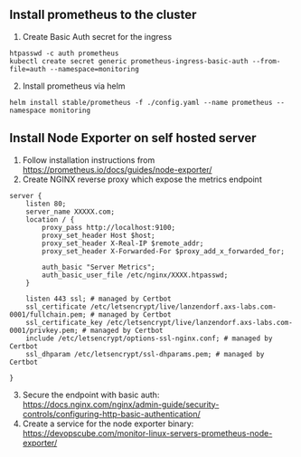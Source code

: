 Install prometheus to the cluster
--------------------
1. Create Basic Auth secret for the ingress
```
htpasswd -c auth prometheus
kubectl create secret generic prometheus-ingress-basic-auth --from-file=auth --namespace=monitoring
```

2. Install prometheus via helm
```
helm install stable/prometheus -f ./config.yaml --name prometheus --namespace monitoring
```


Install Node Exporter on self hosted server
---------------------------

1. Follow installation instructions from https://prometheus.io/docs/guides/node-exporter/
2. Create NGINX reverse proxy which expose the metrics endpoint
```
server {
    listen 80;
    server_name XXXXX.com;
    location / {
        proxy_pass http://localhost:9100;
        proxy_set_header Host $host;
        proxy_set_header X-Real-IP $remote_addr;
        proxy_set_header X-Forwarded-For $proxy_add_x_forwarded_for;

        auth_basic "Server Metrics";
        auth_basic_user_file /etc/nginx/XXXX.htpasswd;
    }

    listen 443 ssl; # managed by Certbot
    ssl_certificate /etc/letsencrypt/live/lanzendorf.axs-labs.com-0001/fullchain.pem; # managed by Certbot
    ssl_certificate_key /etc/letsencrypt/live/lanzendorf.axs-labs.com-0001/privkey.pem; # managed by Certbot
    include /etc/letsencrypt/options-ssl-nginx.conf; # managed by Certbot
    ssl_dhparam /etc/letsencrypt/ssl-dhparams.pem; # managed by Certbot

}
```
3. Secure the endpoint with basic auth: https://docs.nginx.com/nginx/admin-guide/security-controls/configuring-http-basic-authentication/
4. Create a service for the node exporter binary: https://devopscube.com/monitor-linux-servers-prometheus-node-exporter/
